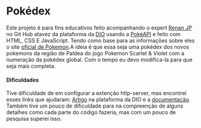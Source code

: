 # Pokédex
Este projeto é para fins educativos feito acompanhando o expert [Renan JP](https://github.com/RenanJPaula) no Git Hub atavez da plataforma da [DIO](https://www.dio.me/) usando a [PokéAPI](https://pokeapi.co) e feito com HTML, CSS E JavaScript. Tendo como base para as informações sobre eles o site [oficial de Pokemon](https://www.pokemon.com/br/pokedex/).A ideia é que essa seja uma pokédex dos novos pokemons da região de Paldea do jogo Pokemon Scarlet & Violet com a numeração da pokédex global. Com o tempo eu devo modifica-la para que seja mais completa.

#### Dificuldades
Tive dificuldade de em configurar a extenção http-server, mas encontrei esses links que ajudaram: [Artigo](https://www.dio.me/articles/erro-ao-iniciar-http-server) na plataforma da DIO e a [documentação](https://learn.microsoft.com/pt-br/powershell/module/microsoft.powershell.core/about/about_execution_policies?view=powershell-7.3).
Também tive um pouco de dificuldade para na compreenção de alguns detalhes como cada parte do código fazeria, mas com um pouco de pesquisa superei isso.